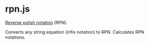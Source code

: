 # rpn.js

[Reverse polish notation](https://en.wikipedia.org/wiki/Reverse_Polish_notation) (RPN).

Converts any string equation (infix notation) to RPN.
Calculates RPN notations.